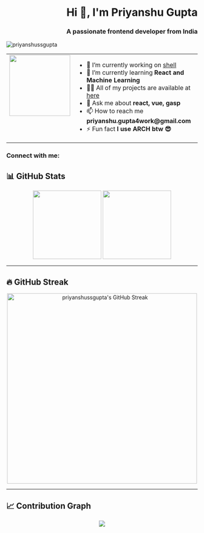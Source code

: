 <h1 align="right">Hi 👋, I'm Priyanshu Gupta</h1>
<h3 align="right">A passionate frontend developer from India</h3>

<p align="left"> <img src="https://komarev.com/ghpvc/?username=priyanshussgupta&label=Profile%20views&color=0e75b6&style=flat" alt="priyanshussgupta" /> </p>

<table style="width:100%">
  <tr>
    <td style=" vertical-align:top">
      <img src="https://user-images.githubusercontent.com/74038190/216655810-e2e89b30-25a2-479a-a20f-c4bde3634607.gif" width="160" />
    </td>
    <td style="vertical-align:top">
      <ul>
        <li>🔭 I’m currently working on <a href="https://github.com/PriyanshusSGupta/shell">shell</a></li>
        <li>🌱 I’m currently learning <strong>React and Machine Learning</strong></li>
        <li>👨‍💻 All of my projects are available at <a href="https://priyanshugportfolio.netlify.app/">here</a></li>
        <li>💬 Ask me about <strong>react, vue, gasp</strong></li>
        <li>📫 How to reach me <strong>priyanshu.gupta4work@gmail.com</strong></li>
        <li>⚡ Fun fact <strong>I use ARCH btw 😎</strong></li>
      </ul>
    </td>
  </tr>
</table>
<h3 align="left">Connect with me:</h3>

<p align="center">
</p>

## 📊 GitHub Stats

<div align="center">
  <img height="180em" src="https://github-readme-stats.vercel.app/api?username=priyanshussgupta&show_icons=true&theme=tokyonight&include_all_commits=true&count_private=true&hide_border=true" />
  <img height="180em" src="https://github-readme-stats.vercel.app/api/top-langs/?username=priyanshussgupta&layout=compact&langs_count=8&theme=tokyonight&hide_border=true" />
</div>

---

## 🔥 GitHub Streak

<div align="center">
  <img
    align="center"
    src="https://github-readme-streak-stats-eight.vercel.app/?user=priyanshussgupta&&theme=tokyonight&hide_border=true"
    alt="priyanshussgupta's GitHub Streak"
    width="500px"
  />
</div>

---

## 📈 Contribution Graph

<div align="center">
  <img src="https://github-readme-activity-graph.vercel.app/graph?username=priyanshussgupta&theme=tokyo-night&hide_border=true" />
</div>
